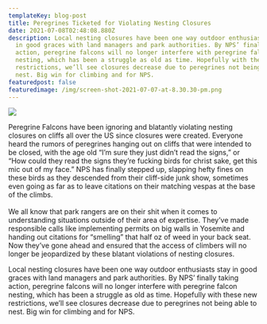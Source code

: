 ```yaml
---
templateKey: blog-post
title: Peregrines Ticketed for Violating Nesting Closures
date: 2021-07-08T02:48:08.880Z
description: Local nesting closures have been one way outdoor enthusiasts stay
  in good graces with land managers and park authorities. By NPS’ finally taking
  action, peregrine falcons will no longer interfere with peregrine falcon
  nesting, which has been a struggle as old as time. Hopefully with these new
  restrictions, we’ll see closures decrease due to peregrines not being able to
  nest. Big win for climbing and for NPS.
featuredpost: false
featuredimage: /img/screen-shot-2021-07-07-at-8.30.30-pm.png
---
```

![](/img/screen-shot-2021-07-07-at-8.30.30-pm.png)

Peregrine Falcons have been ignoring and blatantly violating nesting closures on cliffs all over the US since closures were created. Everyone heard the rumors of peregrines hanging out on cliffs that were intended to be closed, with the age old “I’m sure they just didn’t read the signs,” or “How could they read the signs they’re fucking birds for christ sake, get this mic out of my face.” NPS has finally stepped up, slapping hefty fines on these birds as they descended from their cliff-side junk show, sometimes even going as far as to leave citations on their matching vespas at the base of the climbs.\
\
We all know that park rangers are on their shit when it comes to understanding situations outside of their area of expertise. They’ve made responsible calls like implementing permits on big walls in Yosemite and handing out citations for “smelling” that half oz of weed in your back seat. Now they’ve gone ahead and ensured that the access of climbers will no longer be jeopardized by these blatant violations of nesting closures.



Local nesting closures have been one way outdoor enthusiasts stay in good graces with land managers and park authorities. By NPS’ finally taking action, peregrine falcons will no longer interfere with peregrine falcon nesting, which has been a struggle as old as time. Hopefully with these new restrictions, we’ll see closures decrease due to peregrines not being able to nest. Big win for climbing and for NPS.